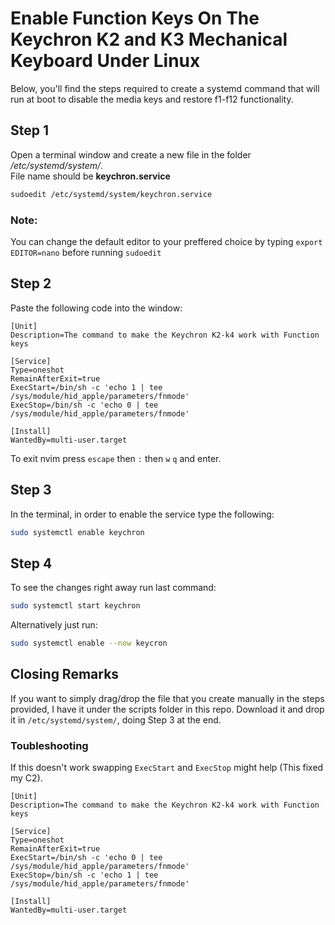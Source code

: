 # Enable Function Keys On The Keychron K2 and K3 Mechanical Keyboard Under Linux


Below, you'll find the steps required to create a systemd command that will run at boot to disable the media keys and restore f1-f12 functionality.

## Step 1

Open a terminal window and create a new file in the folder \
_/etc/systemd/system/_.\
File name should be **keychron.service**

```bash
sudoedit /etc/systemd/system/keychron.service
```

### Note:

You can change the default editor to your preffered choice by typing `export
EDITOR=nano` before running `sudoedit`

## Step 2

Paste the following code into the window:

```
[Unit]
Description=The command to make the Keychron K2-k4 work with Function keys

[Service]
Type=oneshot
RemainAfterExit=true
ExecStart=/bin/sh -c 'echo 1 | tee /sys/module/hid_apple/parameters/fnmode'
ExecStop=/bin/sh -c 'echo 0 | tee /sys/module/hid_apple/parameters/fnmode'

[Install]
WantedBy=multi-user.target
```

To exit nvim press `escape` then `:` then `w` `q` and enter.

## Step 3

In the terminal, in order to enable the service type the following:

```bash
sudo systemctl enable keychron
```

## Step 4

To see the changes right away run last command:

```bash
sudo systemctl start keychron
```

Alternatively just run:

```bash
sudo systemctl enable --now keycron
```

## Closing Remarks

If you want to simply drag/drop the file that you create manually in the steps
provided, I have it under the scripts folder in this repo. Download it and drop
it in `/etc/systemd/system/`, doing Step 3 at the end.

### Toubleshooting

If this doesn't work swapping `ExecStart` and `ExecStop` might help (This fixed
my C2).

```
[Unit]
Description=The command to make the Keychron K2-k4 work with Function keys

[Service]
Type=oneshot
RemainAfterExit=true
ExecStart=/bin/sh -c 'echo 0 | tee /sys/module/hid_apple/parameters/fnmode'
ExecStop=/bin/sh -c 'echo 1 | tee /sys/module/hid_apple/parameters/fnmode'

[Install]
WantedBy=multi-user.target
```
